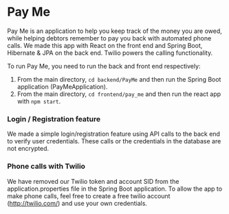 # Pay Me

Pay Me is an application to help you keep track of the money you are owed, while helping debtors remember to pay you back with automated phone calls. We made this app with React on the front end and Spring Boot, Hibernate & JPA on the back end. Twilio powers the calling functionality.

To run Pay Me, you need to run the back and front end respectively:
1. From the main directory, `cd backend/PayMe` and then run the Spring Boot application (PayMeApplication).
2. From the main directory, `cd frontend/pay_me` and then run the react app with `npm start`.

### Login / Registration feature
We made a simple login/registration feature using API calls to the back end to verify user credentials. These calls or the credentials in the database are not encrypted.

### Phone calls with Twilio
We have removed our Twilio token and account SID from the application.properties file in the Spring Boot application. To allow the app to make phone calls, feel free to create a free twilio account (http://twilio.com/) and use your own credentials.